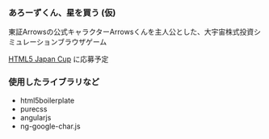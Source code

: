 ### あろーずくん、星を買う (仮)
東証Arrowsの公式キャラクターArrowsくんを主人公とした、大宇宙株式投資シミュレーションブラウザゲーム

[HTML5 Japan Cup](https://5jcup.org/) に応募予定

### 使用したライブラリなど
- html5boilerplate
- purecss
- angularjs
- ng-google-char.js
